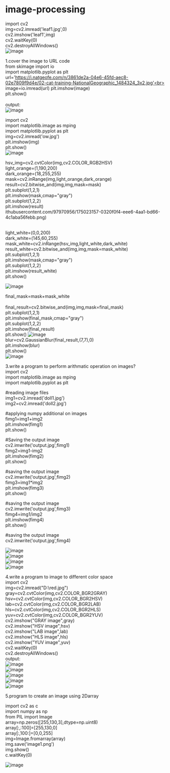 # image-processing<br>
import cv2<br>
img=cv2.imread('leaf1.jpg',0)<br>
cv2.imshow('leaf1',img)<br>
cv2.waitKey(0)<br>
cv2.destroyAllWindows()<br>
![image](https://user-images.githubusercontent.com/97970956/174995803-db53dd6a-14fe-426c-9dcd-6cf0466c102e.png)<br>



1.cover the image to URL code<br>
from skimage import io<br>
import matplotlib.pyplot as plt<br>
url='https://i.natgeofe.com/n/3861de2a-04e6-45fd-aec8-02e7809f9d4e/02-cat-training-NationalGeographic_1484324_3x2.jpg'<br>
image=io.imread(url)
plt.imshow(image)<br>
plt.show()<br>
<br>
output:<br>
![image](https://user-images.githubusercontent.com/97970956/175013222-2b97c85a-cc09-4285-9763-08249fb4c856.png)<br>



import cv2<br>
import matplotlib.image as mping<br>
import matplotlib.pyplot as plt<br>
img=cv2.imread('ow.jpg')<br>
plt.imshow(img)<br>
plt.show()<br>
![image](https://user-images.githubusercontent.com/97970956/175023065-853033e8-ec58-46ad-b5c6-2ba27e546234.png)<br>


hsv_img=cv2.cvtColor(img,cv2.COLOR_RGB2HSV)<br>
light_orange=(1,190,200)<br>
dark_orange=(18,255,255)<br>
mask=cv2.inRange(img,light_orange,dark_orange)<br>
result=cv2.bitwise_and(img,img,mask=mask)<br>
plt.subplot(1,2,1)<br>
plt.imshow(mask,cmap="gray")<br>
plt.subplot(1,2,2)<br>
plt.imshow(result)<br>
ithubusercontent.com/97970956/175023157-0320f0f4-eee6-4aa1-bd66-4c1aba56febb.png)<br>
<br>


light_white=(0,0,200)<br>
dark_white=(145,60,255)<br>
mask_white=cv2.inRange(hsv_img,light_white,dark_white)<br>
result_white=cv2.bitwise_and(img,img,mask=mask_white)<br>
plt.subplot(1,2,1)<br>
plt.imshow(mask,cmap="gray")<br>
plt.subplot(1,2,2)<br>
plt.imshow(result_white)<br>
plt.show()<br>

![image](https://user-images.githubusercontent.com/97970956/175023247-8a5cb492-e995-4afa-9c40-2d757a151820.png)<br>


final_mask=mask+mask_white<br><br>
final_result=cv2.bitwise_and(img,img,mask=final_mask)<br>
plt.subplot(1,2,1)<br>
plt.imshow(final_mask,cmap="gray")<br>
plt.subplot(1,2,2)<br>
plt.imshow(final_result)<br>
plt.show()
![image](https://user-images.githubusercontent.com/97970956/175023337-725d8500-558c-4dee-b78a-28862519f347.png)
<br>
blur=cv2.GaussianBlur(final_result,(7,7),0)<br>
plt.imshow(blur)<br>
plt.show()<br>
![image](https://user-images.githubusercontent.com/97970956/175023457-d139c3cf-e08e-428f-9951-74a154921e79.png)<br>

3.write a program to perform arithmatic operation on images?<br>
import cv2<br>
import matplotlib.image as mping<br>
import matplotlib.pyplot as plt<br>

#reading image files<br>
img1=cv2.imread('doll1.jpg')<br>
img2=cv2.imread('doll2.jpg')<br>

#applying numpy additional on  images<br>
fimg1=img1+img2<br>
plt.imshow(fimg1)<br>
plt.show()<br>

#Saving the output image<br>
cv2.imwrite('output.jpg',fimg1)<br>
fimg2=img1-img2<br>
plt.imshow(fimg2)<br>
plt.show()<br>

#saving the output image<br>
cv2.imwrite('output.jpg',fimg2)<br>
fimg3=img1*img2<br>
plt.imshow(fimg3)<br>
plt.show()<br>

#saving the output image<br>
cv2.imwrite('output.jpg',fimg3)<br>
fimg4=img1/img2<br>
plt.imshow(fimg4)<br>
plt.show()<br>

#saving the output image<br>
cv2.imwrite('output.jpg',fimg4)<br>

![image](https://user-images.githubusercontent.com/97970956/175269788-5c557bb5-7eba-4cec-bc0d-5d69bd2fcedf.png)<br>
![image](https://user-images.githubusercontent.com/97970956/175269863-c4a4d5ed-f2c5-4b3a-be7c-f4a7b746a45e.png)<br>
![image](https://user-images.githubusercontent.com/97970956/175269989-6c895a23-ab66-4106-990d-680225907fc5.png)<br>
![image](https://user-images.githubusercontent.com/97970956/175270039-07787229-6968-4350-836d-bd8a47a07761.png)<br>

4.write a program to image to different color space<br>
import cv2<br>
img=cv2.imread("D:\\red.jpg")<br>
gray=cv2.cvtColor(img,cv2.COLOR_BGR2GRAY)<br>
hsv=cv2.cvtColor(img,cv2.COLOR_BGR2HSV)<br>
lab=cv2.cvtColor(img,cv2.COLOR_BGR2LAB)<br>
hls=cv2.cvtColor(img,cv2.COLOR_BGR2HLS)<br>
yuv=cv2.cvtColor(img,cv2.COLOR_BGR2YUV)<br>
cv2.imshow("GRAY image",gray)<br>
cv2.imshow("HSV image",hsv)<br>
cv2.imshow("LAB image",lab)<br>
cv2.imshow("HLS image",hls)<br>
cv2.imshow("YUV image",yuv)<br>
cv2.waitKey(0)<br>
cv2.destroyAllWindows()<br>
 output:<br>
 ![image](https://user-images.githubusercontent.com/97970956/175275071-22559b5a-5e21-458b-9c40-02a28233858e.png)<br>
![image](https://user-images.githubusercontent.com/97970956/175275144-56465b75-4b49-4bd7-8d68-1f703c9d071e.png)<br>
![image](https://user-images.githubusercontent.com/97970956/175275210-2ff7887e-4c65-4def-8918-4e3f8aabccc9.png)<br>
![image](https://user-images.githubusercontent.com/97970956/175275307-444c32ed-c450-4562-ab85-17dbcd7dfc07.png)<br>
![image](https://user-images.githubusercontent.com/97970956/175275393-1d1bc373-722a-40e3-a4de-ee59a077519c.png)<br>

5.program to create an image using 2Darray<br>

import cv2 as c<br>
import numpy as np<br>
from PIL import Image<br>
array=np.zeros([255,130,3],dtype=np.uint8)<br>
array[:,:100]=[255,130,0]<br>
array[:,100:]=[0,0,255]<br>
img=Image.fromarray(array)<br>
img.save('image1.png')<br>
img.show()<br>
c.waitKey(0)<br>

![image](https://user-images.githubusercontent.com/97970956/175284080-290e0547-715f-4db4-a9a1-62865938ed35.png)<br>


